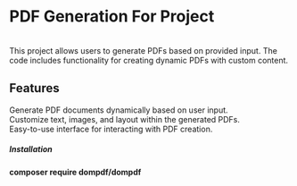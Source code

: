 <h1>PDF Generation For Project </h1>		<br/>			
This project allows users to generate PDFs based on provided input. The code includes functionality for creating dynamic PDFs with custom content.
<h2>Features</h2>
Generate PDF documents dynamically based on user input.<br/>
Customize text, images, and layout within the generated PDFs.<br/>
Easy-to-use interface for interacting with PDF creation.
<h5>Installation </h5>
<b>composer require dompdf/dompdf</b> 
